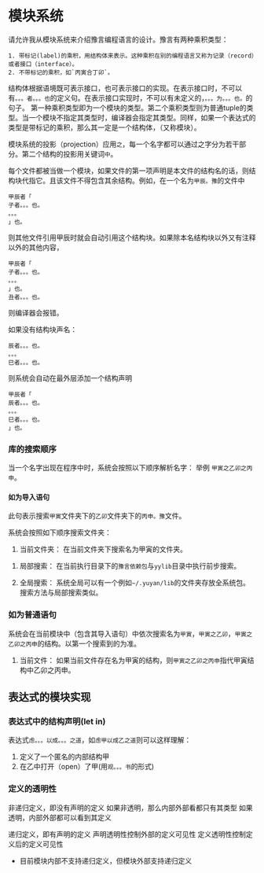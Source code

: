 

# 模块系统

请允许我从模块系统来介绍豫言编程语言的设计。豫言有两种乘积类型：
```
1. 带标记(label)的乘积，用结构体来表示。这种乘积在别的编程语言又称为记录（record）或者接口（interface）。
2. 不带标记的乘积，如`丙寅合丁卯`。
```
结构体根据语境既可表示接口，也可表示接口的实现。在表示接口时，不可以有`。。。者。。。也`的定义句。在表示接口实现时，不可以有未定义的，`。。。为。。。也。`的句子。
第一种乘积类型即为一个模块的类型。第二个乘积类型则为普通tuple的类型。当一个模块不指定其类型时，编译器会指定其类型。同样，如果一个表达式的类型是带标记的乘积，那么其一定是一个结构体，（又称模块）。

模块系统的投影（projection）应用`之`，每一个名字都可以通过之字分为若干部分。第二个结构的投影用关键词`中`。

每个文件都被当做一个模块，如果文件的第一项声明是本文件的结构名的话，则结构块代指它。且该文件不得包含其余结构。例如，在一个名为`甲辰。豫`的文件中

```
甲辰者「
子者。。。也。
。。。
」也。
```
则其他文件引用甲辰时就会自动引用这个结构块。如果除本名结构块以外又有注释以外的其他内容，
```
甲辰者「
子者。。。也。
。。。
」也。
丑者。。。也。
```
则编译器会报错。

如果没有结构块声名：
```
辰者。。。也。
。。。
巳者。。。也。
```

则系统会自动在最外层添加一个结构声明

```
甲辰者「
辰者。。。也。
。。。
巳者。。。也。
」也。
```


### 库的搜索顺序
当一个名字出现在程序中时，系统会按照以下顺序解析名字：
举例 `甲寅之乙卯之丙申`。

#### 如为导入语句

此句表示搜索`甲寅`文件夹下的`乙卯`文件夹下的`丙申。豫`文件。

系统会按照如下顺序搜索文件夹：

1. 当前文件夹：
在当前文件夹下搜索名为甲寅的文件夹。
<!-- 。如果甲寅是文件夹，则我们会在甲寅文件夹下继续搜索。注意：名称中如果仅仅是文件夹的话，搜索不会成功。其中一项必须是文件名。如果结构名与文件名相同，例如在`甲寅。豫`中解析`甲寅之X`，则会跳过本文件而直接搜索名为`甲寅`的文件夹。 -->

1. 局部搜索：
在当前执行目录下的`豫言依赖包`与`yylib`目录中执行前步搜索。

1. 全局搜索：
系统全局可以有一个例如`~/.yuyan/lib`的文件夹存放全系统包。搜索方法与局部搜索类似。

### 如为普通语句

系统会在当前模块中（包含其导入语句）中依次搜索名为`甲寅`，`甲寅之乙卯`，`甲寅之乙卯之丙申`的结构。以第一个搜索到的为准。

1. 当前文件：
如果当前文件存在名为甲寅的结构，则`甲寅之乙卯之丙申`指代甲寅结构中乙卯之丙申。



## 表达式的模块实现

### 表达式中的结构声明(let in)

表达式`虑。。。以成。。。之道`，如`虑甲以成乙之道`则可以这样理解：
1. 定义了一个匿名的内部结构甲
2. 在乙中打开（open）了甲(用`观。。。书`的形式)

### 定义的透明性

非递归定义，即没有声明的定义
如果非透明，那么内部外部看都只有其类型
如果透明，内部外部都可以看到其定义

递归定义，即有声明的定义
声明透明性控制外部的定义可见性
定义透明性控制定义后的定义可见性
* 目前模块内部不支持递归定义，但模块外部支持递归定义